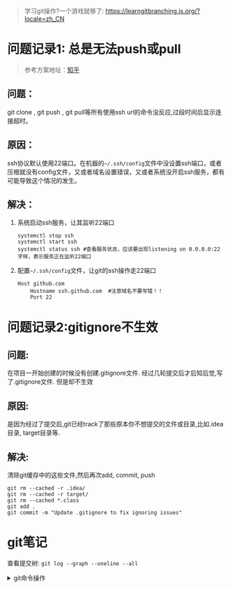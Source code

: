 > 学习git操作?一个游戏就够了: https://learngitbranching.js.org/?locale=zh_CN

# 问题记录1: 总是无法push或pull
> 参考方案地址：[知乎](https://zhuanlan.zhihu.com/p/521340971)
## 问题： 
git clone , git push , git pull等所有使用ssh url的命令没反应,过段时间后显示连接超时。
## 原因：
ssh协议默认使用22端口。在机器的`~/.ssh/config`文件中没设置ssh端口，或者压根就没有config文件，又或者域名设置错误，又或者系统没开启ssh服务，都有可能导致这个情况的发生。
## 解决：
1. 系统启动ssh服务，让其监听22端口
   ```
   systemctl stop ssh
   systemctl start ssh
   systemctl status ssh #查看服务状态，应该要出现listening on 0.0.0.0:22 字样，表示服务正在监听22端口
   ```
2. 配置`~/.ssh/config`文件，让git的ssh操作走22端口
    ```
    Host github.com
        Hostname ssh.github.com  #注意域名不要写错！！
        Port 22
    ```

# 问题记录2:gitignore不生效

## 问题:

在项目一开始创建的时候没有创建.gitignore文件. 经过几轮提交后才后知后觉,写了.gitignore文件. 但是却不生效

## 原因:

是因为经过了提交后,git已经track了那些原本你不想提交的文件或目录,比如.idea目录, target目录等.

## 解决:

清除git缓存中的这些文件,然后再次add, commit, push

```shell
git rm --cached -r .idea/
git rm --cached -r target/
git rm --cached *.class
git add .
git commit -m "Update .gitignore to fix ignoring issues"
```


# git笔记

查看提交树: `git log --graph --oneline --all`

 <details>
 <summary>git命令操作</summary>

 ## git 指令
- 常用指令

    `git init`初始化本地仓库

    `git clone <仓库地址> <自定义存放目录>` 从远端克隆到指定目录(不写的话就是克隆到当前目录)

    `git add 文件名` 将文件存入暂存区

    `git commit -m "message"` 将文件提交到本地仓库

    `git branch` 查看分支

    `git branch 分支名` 建立分支
    建立分支后使用`push`命令将分支提交到远端仓库

    `git checkout 分支名` 切换分支

    `git remote add <远端仓库命名> ssh密钥` 连接远端仓库

    `git remote -v` 查看当前分支关联的远端仓库信息

    `git push <远端仓库名> <分支名>` 将本地仓库以及commit的文件push到远端对应分支上

    `git pull` 将远端仓库文件pull到本地仓库

    `git push --set-upstream <远端仓库名> 分支名` push时关联远端分支

    `git pull --set-upstream <远端仓库名> 分支名` pull时关联远端分支

- 出现`refusing to merge unrelated histories`报错时，说明本地仓库和远端仓库不一致，解决方法：`git pull/push --allow-unrelated-histories`
- rebase过程中出现 `(master|REBASE 1/10)` 解决方案：
    使用`git rebase --abort` 指令终止提交回退。
## 修改历史 git message信息
1. `git log`查看`commit`日志
2. 使用回滚命令编辑git message信息： `git rebase -i [提交记录的识别码]`
3. 修改git message前的关键字，修改message一般改为reword
	- **pick**：保留该 commit
	- **reword**：保留该 commit，但我需要修改该commit的 Message
	- **edit**：保留该 commit, 但我要停下来修改该提交(包括修改文件)
	- **squash**：将该 commit 和前一个 commit 合并
	- **fixup**：将该 commit 和前一个 commit 合并，但我不要保留该提交的注释信息
	- **exec**：执行 shell 命令
	- **drop**：丢弃这个 commit
4. 修改完成 强制push到远端 : `git push origin [分支] -f`

## git message规范
**commit message格式**
```text
<type>(<scope>): <subject>
```
**type(必须)**

用于说明git commit的类别，只允许使用下面的标识。

feat：新功能（feature）。

fix/to：修复bug，可以是QA发现的BUG，也可以是研发自己发现的BUG。

- fix：产生diff并自动修复此问题。适合于一次提交直接修复问题

- to：只产生diff不自动修复此问题。适合于多次提交。最终修复问题提交时使用fix

docs：文档（documentation）。

style：格式（不影响代码运行的变动）。

refactor：重构（即不是新增功能，也不是修改bug的代码变动）。

perf：优化相关，比如提升性能、体验。

test：增加测试。

chore：构建过程或辅助工具的变动。

revert：回滚到上一个版本。

merge：代码合并。

sync：同步主线或分支的Bug。

**scope(可选)**

scope用于说明 commit 影响的范围，比如数据层、控制层、视图层等等，视项目不同而不同。

例如在Angular，可以是location，browser，compile，compile，rootScope， ngHref，ngClick，ngView等。如果你的修改影响了不止一个scope，你可以使用*代替。

**subject(必须)**

subject是commit目的的简短描述，不超过50个字符。

建议使用中文（感觉中国人用中文描述问题能更清楚一些）。

- 结尾不加句号或其他标点符号。

- 根据以上规范git commit message将是如下的格式： 

```text
fix(DAO):用户查询缺少username属性 
feat(Controller):用户查询接口开发
```

## git reset和git rebase
`git reset` 和 `git rebase` 都是 Git 版本控制系统中的命令，用于不同的操作，下面我会分别解释它们的作用和用法。

1. **git reset：**

   `git reset` 用于将 HEAD 和当前分支的指针移动到指定的提交。它可以用来撤销提交，取消暂存文件，以及更改分支的历史。有不同的模式可以使用：

   - `git reset --soft <commit>`：将 HEAD 移动到指定的提交，但不改变工作目录和暂存区。你可以将这些未提交的更改重新提交。
   - `git reset --mixed <commit>`（默认模式）：将 HEAD 移动到指定的提交，并清除暂存区，但不改变工作目录。这样你可以重新选择文件并提交它们。
   - `git reset --hard <commit>`：将 HEAD 移动到指定的提交，并清除暂存区和工作目录，慎用，会丢失未提交的更改。

2. **git rebase：**

   `git rebase` 用于将一个分支的提交应用在另一个分支上。它可以使你的分支历史更加整洁，减少不必要的合并提交。当你在当前分支上执行 `git rebase <base-branch>` 时，Git 会将当前分支的提交在 `<base-branch>` 的最新提交之上逐个应用。它的一些用法：

   - `git rebase <base-branch>`：将当前分支的提交应用在 `<base-branch>` 上。
   - `git rebase -i <commit>`：交互式 rebase，可以合并、编辑提交，重新排序提交等操作。
   - `git rebase --onto <new-base> <old-base>`：将 `<old-base>` 之后的提交转移到另一个基点 `<new-base>` 上。

需要注意的是，`git reset` 和 `git rebase` 都可以改变历史，因此在团队协作中使用时需要谨慎，并遵循一致的工作流程。如果你不确定如何使用这些命令，建议在尝试之前备份你的工作目录或咨询有经验的同事。
</details>

